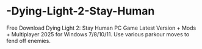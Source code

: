 # -Dying-Light-2-Stay-Human
Free Download Dying Light 2: Stay Human PC Game Latest Version + Mods + Multiplayer 2025 for Windows 7/8/10/11. Use various parkour moves to fend off enemies.
